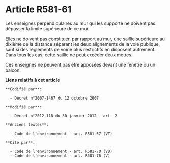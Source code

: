 # Article R581-61

Les enseignes perpendiculaires au mur qui les supporte ne doivent pas dépasser la limite supérieure de ce mur.

Elles ne doivent pas constituer, par rapport au mur, une saillie supérieure au dixième de la distance séparant les deux
alignements de la voie publique, sauf si des règlements de voirie plus restrictifs en disposent autrement. Dans tous les cas,
cette saillie ne peut excéder deux mètres.

Ces enseignes ne peuvent pas être apposées devant une fenêtre ou un balcon.

**Liens relatifs à cet article**

	**Codifié par**:

	  - Décret n°2007-1467 du 12 octobre 2007

	**Modifié par**:

	  - Décret n°2012-118 du 30 janvier 2012 - art. 2

	**Anciens textes**:

	  - Code de l'environnement - art. R581-57 (VT)

	**Cité par**:

	  - Code de l'environnement - art. R581-70 (VD)
	  - Code de l'environnement - art. R581-76 (V)
